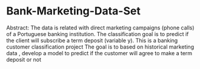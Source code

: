 # Bank-Marketing-Data-Set
Abstract: The data is related with direct marketing campaigns (phone calls) of a Portuguese banking institution. The classification goal is to predict if the client will subscribe a term deposit (variable y).
This is a banking customer classification project
The goal is to based on historical marketing data , develop a model to predict if the customer will agree to make a term deposit or not
